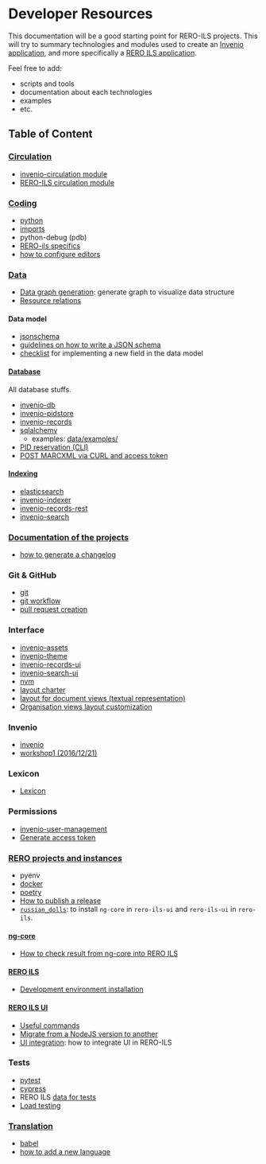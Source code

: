 # Developer Resources

This documentation will be a good starting point for RERO-ILS projects. This
will try to summary technologies and modules used to create an [Invenio
application][1], and more specifically a [RERO ILS application][2].

Feel free to add:

  * scripts and tools
  * documentation about each technologies
  * examples
  * etc.

[1]: https://invenio.readthedocs.io
[2]: https://github.com/rero/rero-ils

## Table of Content

### [Circulation](circulation/)

- [invenio-circulation module](circulation/invenio-circulation.md)
- [RERO-ILS circulation module](circulation/circulation-module.md)

### [Coding](coding/)

- [python](coding/python.md)
- [imports](coding/python-imports.md)
- python-debug (pdb)
- [RERO-ils specifics](coding/rero-ils-debug-specifics.md)
- [how to configure editors](coding/editor-configurations.md)

### [Data](data/README.md)

- [Data graph generation](data/data-graph-generation.md): generate graph to
  visualize data structure
- [Resource relations](data/resource-relations.md)

#### Data model

- [jsonschema](data/jsonschema.md)
- [guidelines on how to write a JSON schema](data/jsonschema.md#guidelines)
- [checklist](data-model-checklist.md) for implementing a new field in the
  data model


#### [Database](data/README.md#database)

All database stuffs.

- [invenio-db](data/invenio-db.md)
- [invenio-pidstore](data/invenio-pidstore.md)
- [invenio-records](data/invenio-records.md)
- [sqlalchemy](data/sqlalchemy.md)
    - examples: [data/examples/](data/examples/)
- [PID reservation (CLI)](data/pid-reservation.md)
- [POST MARCXML via CURL and access token](data/post-marcxml-curl.md)

#### [Indexing](data/README.md#indexing)

- [elasticsearch](data/elasticsearch.md)
- [invenio-indexer](data/invenio-indexer.md)
- [invenio-records-rest](data/invenio-records-rest.md)
- [invenio-search](data/invenio-search.md)

### [Documentation of the projects](documentation/README.md)

- [how to generate a changelog](documentation/generate-changelog.md)

### Git & GitHub

- [git](git-github/git.md)
- [git workflow](git-github/workflow.md)
- [pull request creation](git-github/pull-rquests.md)

### Interface

- [invenio-assets](interface/invenio-assets.md)
- [invenio-theme](interface/invenio-theme.md)
- [invenio-records-ui](interface/invenio-records-ui.md)
- [invenio-search-ui](interface/invenio-search-ui.md)
- [nvm](interface/nvm.md)
- [layout charter](interface/layout-charter.md)
- [layout for document views (textual
  representation)](interface/layout-document-views.md)
- [Organisation views layout
  customization](interface/org-layout-customization.md)

### Invenio

- [invenio](invenio/invenio.md)
- [workshop1 (2016/12/21)](invenio/workshop1.md)

### Lexicon

- [Lexicon](lexicon/lexicon.md)

### Permissions

- [invenio-user-management](permissions/invenio-user.md)
- [Generate access token](permissions/generate_oauth_token.md)

### [RERO projects and instances](rero-instances/README.md)

- pyenv
- [docker](rero-instances/docker.md)
- [poetry](rero-instances/poetry.md)
- [How to publish a release](rero-instances/release-publication.md)
- [`russian_dolls`][1]: to install `ng-core` in `rero-ils-ui` and `rero-ils-ui`
  in `rero-ils`.

[1]: https://github.com/rero/rero-ils/blob/dev/scripts/russian_dolls

#### [ng-core](rero-instances/README.md#ng-core)

- [How to check result from ng-core into RERO ILS](rero-instances/ng-core/ng-core-integration.md)

#### [RERO ILS](rero-instances/README.md#rero-ils)

- [Development environment installation](rero-instances/rero-ils/dev_installation.md)

#### [RERO ILS UI](rero-instances/README.md#rero-ils-ui)

- [Useful commands](rero-instances/useful-commands.md)
- [Migrate from a NodeJS version to another](interface/nvm.md#migration)
- [UI integration](rero-instances/rero-ils-ui/ui-integration.md):
  how to integrate UI in RERO-ILS

### Tests

- [pytest](tests/pytest.md)
- [cypress](tests/cypress.md)
- RERO ILS [data for tests](tests/data-for-tests.md)
- [Load testing](tests/load-testing/load-testing.md)

### [Translation](translation/README.md)

- [babel](translations/babel.md)
- [how to add a new language](translation/add-language.md)
